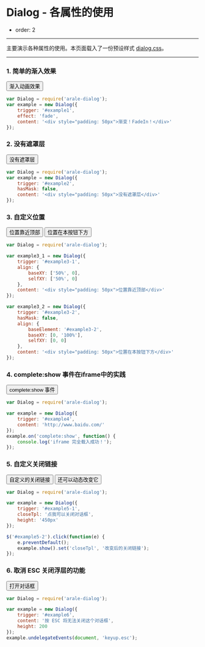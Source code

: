 # Dialog - 各属性的使用

- order: 2

---

主要演示各种属性的使用。本页面载入了一份预设样式 [dialog.css](../src/dialog.css)。

<link href="../src/dialog.css" rel="stylesheet">
<script src="../spm_modules/jquery/1.7.2/jquery.js?nowrap"></script>
<style>
.fn-hide {display:none;}
</style>

---

### 1. 简单的渐入效果

<button id="example1">渐入动画效果</button>

````js
var Dialog = require('arale-dialog');
var example = new Dialog({
    trigger: '#example1',
    effect: 'fade',
    content: '<div style="padding: 50px">渐变！FadeIn！</div>'
});
````

### 2. 没有遮罩层

<button id="example2">没有遮罩层</button>

````js
var Dialog = require('arale-dialog');
var example = new Dialog({
    trigger: '#example2',
    hasMask: false,
    content: '<div style="padding: 50px">没有遮罩层</div>'
});
````

### 3. 自定义位置

<button id="example3-1">位置靠近顶部</button>
<button id="example3-2">位置在本按钮下方</button>

````js
var Dialog = require('arale-dialog');

var example3_1 = new Dialog({
    trigger: '#example3-1',
    align: {
        baseXY: ['50%', 0],
        selfXY: ['50%', 0]
    },
    content: '<div style="padding: 50px">位置靠近顶部</div>'
});

var example3_2 = new Dialog({
    trigger: '#example3-2',
    hasMask: false,
    align: {
        baseElement: '#example3-2',
        baseXY: [0, '100%'],
        selfXY: [0, 0]
    },
    content: '<div style="padding: 50px">位置在本按钮下方</div>'
});
````

### 4. complete:show 事件在iframe中的实践

<button id="example4">complete:show 事件</button>

````js
var Dialog = require('arale-dialog');

var example = new Dialog({
    trigger: '#example4',
    content: 'http://www.baidu.com/'
});
example.on('complete:show', function() {
    console.log('iframe 完全载入成功！');
});
````

### 5. 自定义关闭链接

<button id="example5-1">自定义的关闭链接</button>
<button id="example5-2">还可以动态改变它</button>

````javascript
var Dialog = require('arale-dialog');

var example = new Dialog({
    trigger: '#example5-1',
    closeTpl: '点我可以关闭对话框',
    height: '450px'
});

$('#example5-2').click(function(e) {
    e.preventDefault();
    example.show().set('closeTpl', '改变后的关闭链接');
});
````

### 6. 取消 ESC 关闭浮层的功能

<button id="example6">打开对话框</button>

````javascript
var Dialog = require('arale-dialog');

var example = new Dialog({
    trigger: '#example6',
    content: '按 ESC 将无法关闭这个对话框',
    height: 200
});
example.undelegateEvents(document, 'keyup.esc');
````
